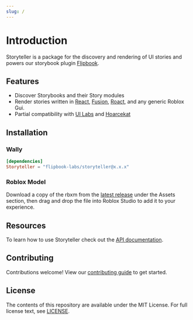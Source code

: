 ```yaml
---
slug: /
---
```


# Introduction

Storyteller is a package for the discovery and rendering of UI stories and powers our storybook plugin [Flipbook](https://github.com/flipbook-labs/flipbook).

## Features

* Discover Storybooks and their Story modules
* Render stories written in [React](https://github.com/jsdotlua/react-lua), [Fusion](https://elttob.uk/Fusion/), [Roact](https://github.com/Roblox/roact/), and any generic Roblox Gui.
* Partial compatibility with [UI Labs](https://pepeeltoro41.github.io/ui-labs/) and [Hoarcekat](https://github.com/Kampfkarren/hoarcekat/)

## Installation

### Wally

```toml
[dependencies]
Storyteller = "flipbook-labs/storyteller@x.x.x"
```

### Roblox Model

Download a copy of the rbxm from the [latest release](https://github.com/flipbook-labs/storyteller/releases/latest) under the Assets section, then drag and drop the file into Roblox Studio to add it to your experience.

## Resources

To learn how to use Storyteller check out the [API documentation](api).

## Contributing

Contributions welcome! View our [contributing guide](contributing) to get started.

## License

The contents of this repository are available under the MIT License. For full license text, see [LICENSE](LICENSE).
